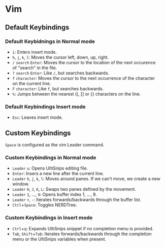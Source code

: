 # Vim

## Default Keybindings

### Default Keybidnings in Normal mode

* `i`: Enters insert mode.
* `h`, `j`, `k`, `l`: Moves the cursor left, down, up, right.
* `/` `search` `Enter`: Moves the cursor to the location of the next occurence
  of "search" in the file.
* `?` `search` `Enter`: Like `/`, but searches backwards.
* `f` `character`: Moves the cursor to the next occurrence of the character
  on the current line.
* `F` `character`: Like `f`, but searches backwards.
* `%`: Jumps between the nearest (), [] or {} characters on the line.

### Default Keybindings Insert mode

* `Esc`: Leaves insert mode.

## Custom Keybindings

`Space` is configured as the vim Leader command.

### Custom Keybindings in Normal mode

* `Leader` `u`: Opens UltiSnips editing file.
* `Enter`: Insers a new line after the current line.
* `Leader` `h`, `j`, `k`, `l`: Moves around panes. If we can't move, we create
  a new window.
* `Leader` `H`, `J`, `K`, `L`: Swaps two panes defined by the movement.
* `Leader` `1`, ..., `9`: Opens buffer index 1, ..., 9.
* `Leader` `+`, `-`: Iterates forwards/backwards through the buffer list.
* `Ctrl`+`Space`: Toggles NERDTree.

### Custom Keybindings in Insert mode

* `Ctrl`+`q`: Expands UltiSnips snippet if no completion menu is provided.
* `Tab`, `Shift`+`Tab`: Iterates forwards/backwards through the completion
  menu or the UltiSnips variables when present.
